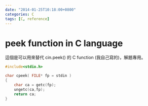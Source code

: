 ```yaml
---
date: "2014-01-25T10:18:00+0800"
categories: C
tags: [C, reference]
---
```

# peek function in C language

這個是可以用來替代 cin.peek() 的 C function (我自己寫的)，解題專用。

```cpp
#include<stdio.h>

char cpeek( FILE* fp = stdin )
{
    char ca = getc(fp);
    ungetc(ca,fp);
    return ca;
}
```
